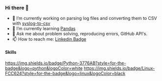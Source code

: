### Hi there 👋

- 🔭 I’m currently working on parsing log files and converting them to CSV with [syslog-to-csv](http://github.com/gm3dmo/syslog-to-csv)
- 🌱 I’m currently learning [Pandas](https://pandas.pydata.org/)
- 💬 Ask me about problem solving, reproducing errors, GitHub API's.
- 📫 How to reach me: [Linkedin Badge](https://img.shields.io/badge/LinkedIn-0077B5?style=for-the-badge&logo=linkedin&logoColor=white)

#### Skills
https://img.shields.io/badge/Python-3776AB?style=for-the-badge&logo=python&logoColor=white
https://img.shields.io/badge/Linux-FCC624?style=for-the-badge&logo=linux&logoColor=black

